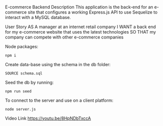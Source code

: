 E-commerce Backend
Description
This application is the back-end for an e-commerce site that configures a working Express.js API to use Sequelize to interact with a MySQL database.

User Story
AS A manager at an internet retail company
I WANT a back end for my e-commerce website that uses the latest technologies
SO THAT my company can compete with other e-commerce companies

Node packages:

    npm i
Create data-base using the schema in the db folder:

    SOURCE schema.sql
Seed the db by running:

    npm run seed
To connect to the server and use on a client platform:

    node server.js
Video Link
https://youtu.be/8HpNDbTxccA
